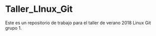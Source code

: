# Taller_LInux_Git

Este es un repositorio de trabajo para el taller de verano 2018 Linux Git grupo 1.
